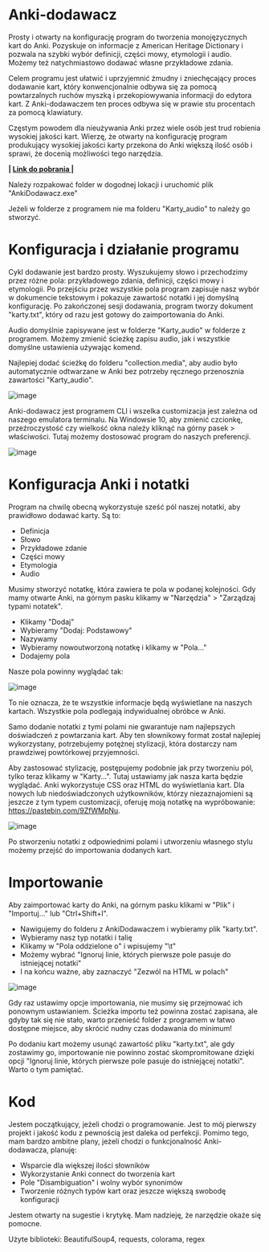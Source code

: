 # Anki-dodawacz

Prosty i otwarty na konfigurację program do tworzenia monojęzycznych kart do Anki.
Pozyskuje on informacje z American Heritage Dictionary i pozwala na szybki wybór definicji, części mowy, etymologii i audio.
Możemy też natychmiastowo dodawać własne przykładowe zdania.

Celem programu jest ułatwić i uprzyjemnić żmudny i zniechęcający proces dodawanie kart, który konwencjonalnie odbywa się za pomocą powtarzalnych ruchów myszką i przekopiowywania informacji do edytora kart. Z Anki-dodawaczem ten proces odbywa się w prawie stu procentach za pomocą klawiatury.

Częstym powodem dla nieużywania Anki przez wiele osób jest trud robienia wysokiej jakości kart. Wierzę, że otwarty na konfigurację program 
produkujący wysokiej jakości karty przekona do Anki większą ilość osób i sprawi, że docenią możliwości tego narzędzia.

**| [Link do pobrania ](https://github.com/funky-trellis/anki-dodawacz/releases/download/v0.3.2.1/AnkiDodawacz.zip) |**

Należy rozpakować folder w dogodnej lokacji i uruchomić plik "AnkiDodawacz.exe"

Jeżeli w folderze z programem nie ma folderu "Karty_audio" to należy go stworzyć.

# Konfiguracja i działanie programu

Cykl dodawanie jest bardzo prosty.
Wyszukujemy słowo i przechodzimy przez różne pola: przykładowego zdania, definicji, części mowy i etymologii.
Po przejściu przez wszystkie pola program zapisuje nasz wybór w dokumencie tekstowym i pokazuje zawartość notatki i jej domyślną konfigurację.
Po zakończonej sesji dodawania, program tworzy dokument "karty.txt", który od razu jest gotowy do zaimportowania do Anki.

Audio domyślnie zapisywane jest w folderze "Karty_audio" w folderze z programem.
Możemy zmienić ścieżkę zapisu audio, jak i wszystkie domyślne ustawienia używając komend.

Najlepiej dodać ścieżkę do folderu "collection.media", aby audio było automatycznie odtwarzane w Anki bez potrzeby ręcznego przenosznia zawartości "Karty_audio".

![image](https://user-images.githubusercontent.com/82805891/115930678-2fd71900-a48a-11eb-9163-4abfba9c1df9.png)

Anki-dodawacz jest programem CLI i wszelka customizacja jest zależna od naszego emulatora terminalu.
Na Windowsie 10, aby zmienić czcionkę, przeźroczystość czy wielkość okna należy kliknąć na górny pasek > właściwości.
Tutaj możemy dostosować program do naszych preferencji.

![image](https://user-images.githubusercontent.com/82805891/116147106-999c3080-a6df-11eb-85ec-40de05b43a90.png)

# Konfiguracja Anki i notatki

Program na chwilę obecną wykorzystuje sześć pól naszej notatki, aby prawidłowo dodawać karty.
Są to:
- Definicja 
- Słowo
- Przykładowe zdanie
- Części mowy
- Etymologia
- Audio

Musimy stworzyć notatkę, która zawiera te pola w podanej kolejności.
Gdy mamy otwarte Anki, na górnym pasku klikamy w "Narzędzia" > "Zarządzaj typami notatek".
- Klikamy "Dodaj"
- Wybieramy "Dodaj: Podstawowy"
- Nazywamy
- Wybieramy nowoutworzoną notatkę i klikamy w "Pola..."
- Dodajemy pola

Nasze pola powinny wyglądać tak:

![image](https://user-images.githubusercontent.com/82805891/116415454-b9476c00-a839-11eb-893f-ed4e1e3384ac.png)

To nie oznacza, że te wszystkie informacje będą wyświetlane na naszych kartach.
Wszystkie pola podlegają indywidualnej obróbce w Anki.

Samo dodanie notatki z tymi polami nie gwarantuje nam najlepszych doświadczeń z powtarzania kart.
Aby ten słownikowy format został najlepiej wykorzystany, potrzebujemy potężnej stylizacji, która dostarczy nam prawdziwej powtórkowej przyjemności.

Aby zastosować stylizację, postępujemy podobnie jak przy tworzeniu pól, tylko teraz klikamy w "Karty...".
Tutaj ustawiamy jak nasza karta będzie wyglądać. Anki wykorzystuje CSS oraz HTML do wyświetlania kart.
Dla nowych lub niedoświadczonych użytkowników, którzy niezaznajomieni są jeszcze z tym typem customizacji, oferuję moją notatkę na wypróbowanie:
https://pastebin.com/9ZfWMpNu.

![image](https://user-images.githubusercontent.com/82805891/115956831-67cc7380-a4ff-11eb-8648-7a6599e45c1f.png)

Po stworzeniu notatki z odpowiednimi polami i utworzeniu własnego stylu możemy przejść do importowania dodanych kart.


# Importowanie

Aby zaimportować karty do Anki, na górnym pasku klikami w "Plik" i "Importuj..." lub "Ctrl+Shift+I".
- Nawigujemy do folderu z AnkiDodawaczem i wybieramy plik "karty.txt".
- Wybieramy nasz typ notatki i talię
- Klikamy w "Pola oddzielone o" i wpisujemy "\t"
- Możemy wybrać "Ignoruj linie, których pierwsze pole pasuje do istniejącej notatki"
- I na końcu ważne, aby zaznaczyć "Zezwól na HTML w polach"

![image](https://user-images.githubusercontent.com/82805891/115931526-8c870380-a48b-11eb-9d74-f9415cce8ceb.png)


Gdy raz ustawimy opcje importowania, nie musimy się przejmować ich ponownym ustawianiem.
Ścieżka importu też powinna zostać zapisana, ale gdyby tak się nie stało, warto przenieść folder z programem w łatwo dostępne miejsce,
aby skrócić nudny czas dodawania do minimum!

Po dodaniu kart możemy usunąć zawartość pliku "karty.txt", ale gdy zostawimy go, importowanie nie powinno zostać skompromitowane dzięki opcji "Ignoruj linie, których pierwsze pole pasuje do istniejącej notatki". Warto o tym pamiętać.


# Kod

Jestem początkujący, jeżeli chodzi o programowanie. Jest to mój pierwszy projekt i jakość kodu z pewnością jest daleka od perfekcji.
Pomimo tego, mam bardzo ambitne plany, jeżeli chodzi o funkcjonalność Anki-dodawacza, planuję:
- Wsparcie dla większej ilości słowników
- Wykorzystanie Anki connect do tworzenia kart
- Pole "Disambiguation" i wolny wybór synonimów
- Tworzenie różnych typów kart oraz jeszcze większą swobodę konfiguracji

Jestem otwarty na sugestie i krytykę.
Mam nadzieję, że narzędzie okaże się pomocne.


Użyte biblioteki: BeautifulSoup4, requests, colorama, regex
